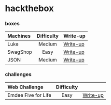 # hackthebox

### boxes
| Machines | Difficulty | Write-up |
| :--- | :---: | :--- |
| Luke | Medium | [Write-up](https://medium.com/@bigb0ss/htb-luke-write-up-77aa52320250) |
| SwagShop | Easy | [Write-up](https://medium.com/@bigb0ss/htb-swagshop-write-up-50a560aa7a56?sk=8bc4c4a5bbf0707c158d1305f3e0143d) |
| JSON | Medium | [Write-up](https://medium.com/@bigb0ss/htb-json-write-up-6f91f89bcbf1) |

### challenges
| Web Challenge | Difficulty | |
| :--- | :---: | :--- |
| Emdee Five for Life | Easy | [Write-up](https://medium.com/@bigb0ss/htb-web-challenge-emdee-five-for-life-56cb0ddfd63f) |
